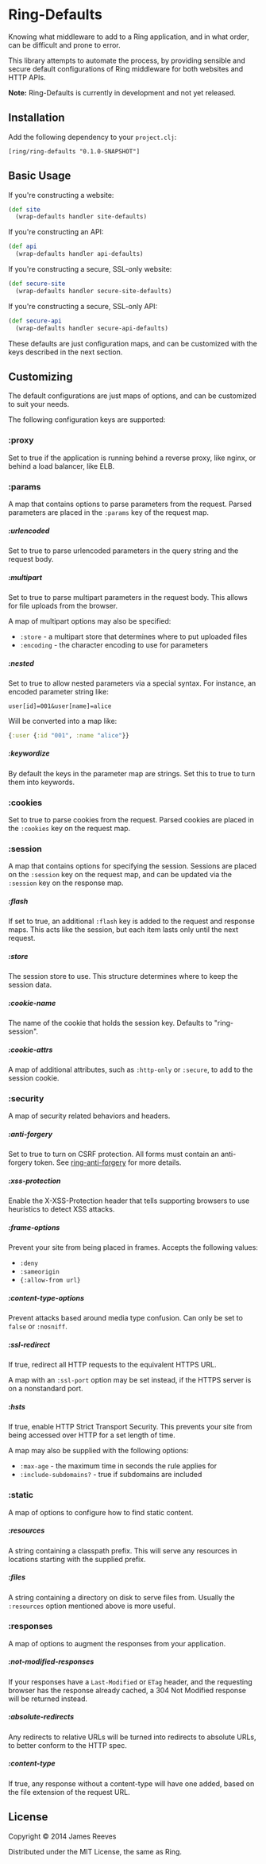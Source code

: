 # Ring-Defaults

Knowing what middleware to add to a Ring application, and in what
order, can be difficult and prone to error.

This library attempts to automate the process, by providing sensible
and secure default configurations of Ring middleware for both websites
and HTTP APIs.

**Note:** Ring-Defaults is currently in development and not yet released.

## Installation

Add the following dependency to your `project.clj`:

    [ring/ring-defaults "0.1.0-SNAPSHOT"]

## Basic Usage

If you're constructing a website:

```clojure
(def site
  (wrap-defaults handler site-defaults)
```

If you're constructing an API:

```clojure
(def api
  (wrap-defaults handler api-defaults)
```

If you're constructing a secure, SSL-only website:

```clojure
(def secure-site
  (wrap-defaults handler secure-site-defaults)
```

If you're constructing a secure, SSL-only API:

```clojure
(def secure-api
  (wrap-defaults handler secure-api-defaults)
```

These defaults are just configuration maps, and can be customized with
the keys described in the next section.

## Customizing

The default configurations are just maps of options, and can be
customized to suit your needs.

The following configuration keys are supported:

### :proxy

Set to true if the application is running behind a reverse proxy, like
nginx, or behind a load balancer, like ELB.

### :params

A map that contains options to parse parameters from the request.
Parsed parameters are placed in the `:params` key of the request map.

##### :urlencoded

Set to true to parse urlencoded parameters in the query string and the
request body.

##### :multipart

Set to true to parse multipart parameters in the request body. This
allows for file uploads from the browser.

A map of multipart options may also be specified:

- `:store`    - a multipart store that determines where to put uploaded files
- `:encoding` - the character encoding to use for parameters

##### :nested

Set to true to allow nested parameters via a special syntax. For
instance, an encoded parameter string like:

    user[id]=001&user[name]=alice

Will be converted into a map like:

```clojure
{:user {:id "001", :name "alice"}}
```

##### :keywordize

By default the keys in the parameter map are strings. Set this to true
to turn them into keywords.


### :cookies

Set to true to parse cookies from the request. Parsed cookies are
placed in the `:cookies` key on the request map.


### :session

A map that contains options for specifying the session. Sessions are
placed on the `:session` key on the request map, and can be updated
via the `:session` key on the response map.

##### :flash

If set to true, an additional `:flash` key is added to the request and
response maps. This acts like the session, but each item lasts only
until the next request.


##### :store

The session store to use. This structure determines where to keep the
session data.

##### :cookie-name

The name of the cookie that holds the session key. Defaults to "ring-session".

##### :cookie-attrs

A map of additional attributes, such as `:http-only` or `:secure`, to
add to the session cookie.


### :security

A map of security related behaviors and headers.

##### :anti-forgery

Set to true to turn on CSRF protection. All forms must contain an
anti-forgery token. See [ring-anti-forgery] for more details.

[ring-anti-forgery]: https://github.com/ring-clojure/ring-anti-forgery

##### :xss-protection

Enable the X-XSS-Protection header that tells supporting browsers to use
heuristics to detect XSS attacks.

##### :frame-options

Prevent your site from being placed in frames. Accepts the following
values:

- `:deny`
- `:sameorigin`
- `{:allow-from url}`

##### :content-type-options

Prevent attacks based around media type confusion. Can only be set to
`false` or `:nosniff`.

##### :ssl-redirect

If true, redirect all HTTP requests to the equivalent HTTPS URL.

A map with an `:ssl-port` option may be set instead, if the HTTPS
server is on a nonstandard port.

##### :hsts

If true, enable HTTP Strict Transport Security. This prevents your
site from being accessed over HTTP for a set length of time.

A map may also be supplied with the following options:

- `:max-age` - the maximum time in seconds the rule applies for
- `:include-subdomains?` - true if subdomains are included


### :static

A map of options to configure how to find static content.

##### :resources

A string containing a classpath prefix. This will serve any resources
in locations starting with the supplied prefix.


##### :files

A string containing a directory on disk to serve files from. Usually
the `:resources` option mentioned above is more useful.


### :responses

A map of options to augment the responses from your application.

##### :not-modified-responses

If your responses have a `Last-Modified` or `ETag` header, and the
requesting browser has the response already cached, a 304 Not Modified
response will be returned instead.

##### :absolute-redirects

Any redirects to relative URLs will be turned into redirects to
absolute URLs, to better conform to the HTTP spec.

##### :content-type

If true, any response without a content-type will have one added,
based on the file extension of the request URL.


## License

Copyright © 2014 James Reeves

Distributed under the MIT License, the same as Ring.
